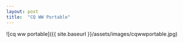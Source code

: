 ```yaml
---
layout: post
title:  "CQ WW Portable"
---
```



![cq ww portable]({{ site.baseurl }}/assets/images/cqwwportable.jpg)
